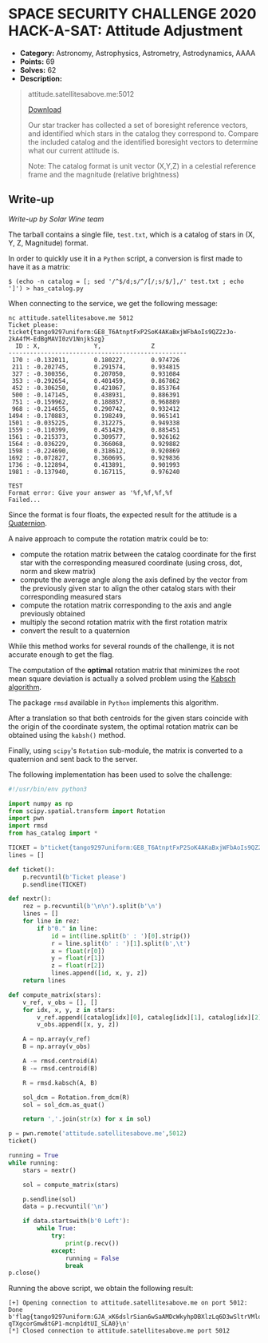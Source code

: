# SPACE SECURITY CHALLENGE 2020 HACK-A-SAT: Attitude Adjustment

* **Category:** Astronomy, Astrophysics, Astrometry, Astrodynamics, AAAA
* **Points:** 69
* **Solves:** 62
* **Description:**

> attitude.satellitesabove.me:5012
>
> [Download](https://generated.2020.hackasat.com/attitude/attitude-tango9297uniform.tar.bz2)
>
> Our star tracker has collected a set of boresight reference vectors, and identified which stars in the catalog they correspond to. Compare the included catalog and the identified boresight vectors to determine what our current attitude is.
> 
> Note: The catalog format is unit vector (X,Y,Z) in a celestial reference frame and the magnitude (relative brightness)

## Write-up

_Write-up by Solar Wine team_


The tarball contains a single file, `test.txt`, which is a catalog of stars in (X, Y, Z, Magnitude) format.

In order to quickly use it in a `Python` script, a conversion is first made to have it as a matrix:

```console
$ (echo -n catalog = [; sed '/^$/d;s/^/[/;s/$/],/' test.txt ; echo ']') > has_catalog.py
```

When connecting to the service, we get the following message:

```
nc attitude.satellitesabove.me 5012
Ticket please:
ticket{tango9297uniform:GE8_T6AtnptFxP2SoK4AKaBxjWFbAoIs9QZ2zJo-2kA4fM-EdBgMAVI0zV1NnjkSzg} 
  ID : X,               Y,              Z
--------------------------------------------------
 170 : -0.132011,       0.180227,       0.974726
 211 : -0.202745,       0.291574,       0.934815
 327 : -0.300356,       0.207050,       0.931084
 353 : -0.292654,       0.401459,       0.867862
 452 : -0.306250,       0.421067,       0.853764
 500 : -0.147145,       0.438931,       0.886391
 751 : -0.159962,       0.188857,       0.968889
 968 : -0.214655,       0.290742,       0.932412
1494 : -0.170883,       0.198249,       0.965141
1501 : -0.035225,       0.312275,       0.949338
1559 : -0.110399,       0.451429,       0.885451
1561 : -0.215373,       0.309577,       0.926162
1564 : -0.036229,       0.366068,       0.929882
1598 : -0.224690,       0.318612,       0.920869
1692 : -0.072827,       0.360695,       0.929836
1736 : -0.122894,       0.413891,       0.901993
1981 : -0.137940,       0.167115,       0.976240

TEST
Format error: Give your answer as '%f,%f,%f,%f
Failed...
```

Since the format is four floats, the expected result for the attitude is a [Quaternion](https://en.wikipedia.org/wiki/Quaternions_and_spatial_rotation).

A naive approach to compute the rotation matrix could be to:

  - compute the rotation matrix between the catalog coordinate for the first star with the corresponding measured coordinate (using cross, dot, norm and skew matrix)
  - compute the average angle along the axis defined by the vector from the previously given star to align the other catalog stars with their corresponding measured stars
  - compute the rotation matrix corresponding to the axis and angle previously obtained
  - multiply the second rotation matrix with the first rotation matrix
  - convert the result to a quaternion

While this method works for several rounds of the challenge, it is not accurate enough to get the flag.

The computation of the **optimal** rotation matrix that minimizes the root mean square deviation is actually a solved problem using the [Kabsch algorithm](https://en.wikipedia.org/wiki/Kabsch_algorithm).

The package `rmsd` available in `Python` implements this algorithm.

After a translation so that both centroids for the given stars coincide with the origin of the coordinate system, the optimal rotation matrix can be obtained using the `kabsh()` method.

Finally, using `scipy`'s `Rotation` sub-module, the matrix is converted to a quaternion and sent back to the server.

The following implementation has been used to solve the challenge:

```python
#!/usr/bin/env python3

import numpy as np
from scipy.spatial.transform import Rotation
import pwn
import rmsd
from has_catalog import *

TICKET = b"ticket{tango9297uniform:GE8_T6AtnptFxP2SoK4AKaBxjWFbAoIs9QZ2zJo-2kA4fM-EdBgMAVI0zV1NnjkSzg}"
lines = []

def ticket():
    p.recvuntil(b'Ticket please')
    p.sendline(TICKET)

def nextr():
    rez = p.recvuntil(b'\n\n').split(b'\n')
    lines = []
    for line in rez:
        if b"0." in line:
            id = int(line.split(b' : ')[0].strip())
            r = line.split(b' : ')[1].split(b',\t')
            x = float(r[0])
            y = float(r[1])
            z = float(r[2])
            lines.append([id, x, y, z])
    return lines

def compute_matrix(stars):
    v_ref, v_obs = [], []
    for idx, x, y, z in stars:
        v_ref.append([catalog[idx][0], catalog[idx][1], catalog[idx][2]])
        v_obs.append([x, y, z])

    A = np.array(v_ref)
    B = np.array(v_obs)

    A -= rmsd.centroid(A)
    B -= rmsd.centroid(B)

    R = rmsd.kabsch(A, B)

    sol_dcm = Rotation.from_dcm(R)
    sol = sol_dcm.as_quat()

    return ','.join(str(x) for x in sol)

p = pwn.remote('attitude.satellitesabove.me',5012)
ticket()

running = True
while running:
    stars = nextr()

    sol = compute_matrix(stars)

    p.sendline(sol)
    data = p.recvuntil('\n')

    if data.startswith(b'0 Left'):
        while True:
            try:
                print(p.recv())
            except:
                running = False
                break
p.close()
```

Running the above script, we obtain the following result:

```
[+] Opening connection to attitude.satellitesabove.me on port 5012: Done
b'flag{tango9297uniform:GJA_xK6dslrSian6wSaAMDcWkyhpDBXlzLq6D3wSltrVMloNRSwsTM4T-qTXgcorGmw8tGP1-mcnp1dtUI_SLA0}\n'
[*] Closed connection to attitude.satellitesabove.me port 5012
```

